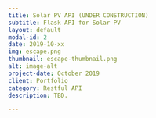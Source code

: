 ```yaml
---
title: Solar PV API (UNDER CONSTRUCTION)
subtitle: Flask API for Solar PV
layout: default
modal-id: 2
date: 2019-10-xx
img: escape.png
thumbnail: escape-thumbnail.png
alt: image-alt
project-date: October 2019
client: Portfolio
category: Restful API
description: TBD.

---
```

